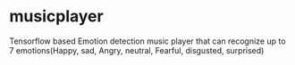# musicplayer
Tensorflow based Emotion detection music player that can recognize up to 7 emotions(Happy, sad, Angry, neutral, Fearful, disgusted, surprised)
